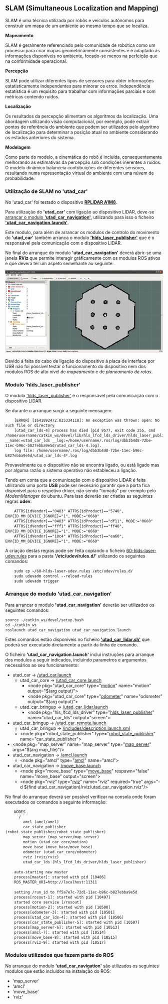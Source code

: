 ## SLAM (Simultaneous Localization and Mapping)

SLAM é uma técnica utilizada por robôs e veículos autônomos para construir um mapa de um ambiente ao mesmo tempo que se localiza.

__Mapeamento__

SLAM é geralmente referenciado pelo comunidade de robótica como um processo para criar mapas geometricamente consistentes e é adaptado ás informações disponíveis no ambiente, focado-se menos na perfeição que  na conformidade operacional.

__Percepção__

SLAM pode utilizar diferentes tipos de sensores para obter informações estatisticamente independentes para minorar os erros. Independência estatística é um requisito para trabalhar com informações parciais e com métricas contendo ruídos.

__Localização__

Os resultados da percepção alimentam os algoritmos da localização. Uma abordagem utilizando visão computacional, por exemplo, pode extrair pontos de referência do ambiente que podem ser utilizados pelo algoritmo de localização para determinar a posição atual no ambiente considerando os estados anteriores do sistema.

__Modelagem__

Como parte do modelo, a cinemática do robô é incluída, consequentemente melhorando as estimativas da percepção sob condições inerentes a ruídos. O modelo dinâmico balanceia contribuições de diferentes sensores, resultando numa representação virtual do ambiente com uma núvem de probabilidade.

### Utilização de SLAM no 'utad_car'

No 'utad_car' foi testado o dispositivo [__RPLiDAR A1M8__](./RPLiDAR%20A1M8.md).

Para utilização do __'utad_car'__ com ligação ao dispositivo LIDAR, deve-se [arrancar o modulo __'utad_car_navigation'__](#Arranque-do-modulo-utad_car_navigation), utilizando para isso o ficheiro [__'utad_car_navigation.launch'__](../ROS/catkin_ws/src/utad_car_navigation/launch/utad_car_navigation.launch).

Este modulo, para além de arrancar os modulos de controlo do movimento do __'utad_car'__ também arranca o modulo [__'hlds_laser_publisher'__](#Modulo-hlds_laser_publisher) que é o responsável pela comunicação com o dispositivo LIDAR.

No final do arranque do modulo __'utad_car_navigation'__ deverá abrir-se uma janela __RViz__ que permite interagir gráficamente com os modulos ROS ativos e que deverá ter um aspeto semelhante ao seguinte:

![utad_car_navigation-RViz](../imgs/utad_car_lidar.jpg)

Devido á falta do cabo de ligação do dispositivo á placa de interface por USB não foi possível testar o funcionamento do dispositivo nem dos modulos ROS de alto nível de _mapeamento_ e de _planeamento de rotas_.

### Modulo 'hlds_laser_publisher'
O modulo ['hlds_laser_publisher'](../ROS/catkin_ws/src/hls_lfcd_lds_driver/src/hlds_laser_publisher.cpp) é o responsável pela comunicação com o dispositivo LIDAR.

Se durante o arranque surgir a seguinte mensagem:

        [ERROR] [1641892472.825334118]: An exception was thrown: open: No such file or directory
        [utad_car_lds-4] process has died [pid 9577, exit code 255, cmd /home/username/catkin_ws/devel/lib/hls_lfcd_lds_driver/hlds_laser_publisher __name:=utad_car_lds __log:=/home/username/.ros/log/dbb3b4d8-72be-11ec-b96c-b827ebba9e5d/utad_car_lds-4.log].
        log file: /home/username/.ros/log/dbb3b4d8-72be-11ec-b96c-b827ebba9e5d/utad_car_lds-4*.log

Provavelmente ou o dispositivo não se encontra ligado, ou está ligado mas por alguma razão o sistema operativo não estableceu a ligação.

Tendo em conta que a comunicação com o dispositivo LIDAR é feita utilizando uma porta __USB__ pode ser necesário garantir que a porta fica disponível para o respetivo driver, não sendo "tomada" por exemplo pelo _ModemManager_ do ubuntu. Para isso deverão ser criadas as seguintes regras __udev__:

        ATTRS{idVendor}=="0483" ATTRS{idProduct}=="5740", ENV{ID_MM_DEVICE_IGNORE}="1", MODE:="0660"
        ATTRS{idVendor}=="0483" ATTRS{idProduct}=="df11", MODE:="0660"
        ATTRS{idVendor}=="fff1" ATTRS{idProduct}=="ff48", ENV{ID_MM_DEVICE_IGNORE}="1", MODE:="0660"
        ATTRS{idVendor}=="10c4" ATTRS{idProduct}=="ea60", ENV{ID_MM_DEVICE_IGNORE}="1", MODE:="0660"

A criação destas regras pode ser feita copiando o ficheiro [60-hlds-laser-udev.rules](../ROS/60-hlds-laser-udev.rules) para a pasta __'/etc/udev/rules.d/'__ utilizando os seguintes comandos:

        sudo cp ~/60-hlds-laser-udev.rules /etc/udev/rules.d/
        sudo udevadm control --reload-rules
        sudo udevadm trigger

### Arranque do modulo 'utad_car_navigation'

Para arrancar o modulo __'utad_car_navigation'__ deverão ser utilizados os seguintes comandos:

    source ~/catkin_ws/devel/setup.bash
    cd ~/catkin_ws
    roslaunch utad_car_navigation utad_car_navigation.launch

Estes comandos estão disponíveis no ficheiro [__'utad_car_lidar.sh'__](../ROS/utad_car_lidar.sh) que poderá ser executado diretamente a partir da linha de comando.

O ficheiro __'utad_car_navigation.launch'__ inclui instruções para arranque dos modulos a seguir indicados, incluindo parametros e argumentos necessários ao seu funcionamento:
- utad_car -> [/utad_car.launch](../ROS/catkin_ws/src/utad_car/launch/utad_car.launch)
    - utad_car_core -> [/utad_car_core.launch](../ROS/catkin_ws/src/utad_car_core/launch/utad_car_core.launch)
        - \<node pkg="utad_car_core" type="[motion](../ROS/catkin_ws/src/utad_car_core/nodes/motion)" name="motion" output="$(arg output)">
        - \<node pkg="utad_car_core" type="[odometer](../ROS/catkin_ws/src/utad_car_core/nodes/odometer)" name="odometer" output="$(arg output)">
    - utad_car_bringup -> [/utad_car_lidar.launch](../ROS/catkin_ws/src/utad_car_bringup/launch/utad_car_lidar.launch)
        - \<node pkg="hls_lfcd_lds_driver" type="[hlds_laser_publisher](../ROS/catkin_ws/src/hls_lfcd_lds_driver/src/hlds_laser_publisher.cpp)" name="utad_car_lds" output="screen">
- utad_car_bringup -> [/utad_car_remote.launch](../ROS/catkin_ws/src/utad_car_bringup/launch/utad_car_remote.launch) 
    - utad_car_bringup -> [/includes/description.launch.xml](../ROS/catkin_ws/src/utad_car_bringup/launch/includes/description.launch.xml)
    - \<node pkg="robot_state_publisher" type="[robot_state_publisher](../ROS/catkin_ws/src/robot_state_publisher/src/robot_state_publisher.cpp)" name="car_state_publisher">
- \<node pkg="map_server" name="map_server" type="[map_server](#Modulos-utilizados-que-fazem-parte-do-ROS)" args="$(arg map_file)"/>
- utad_car_navigation -> [/amcl.launch](../ROS/catkin_ws/src/utad_car_navigation/launch/amcl.launch)
    - \<node pkg="amcl" type="[amcl](#Modulos-utilizados-que-fazem-parte-do-ROS)" name="amcl">
- utad_car_navigation -> [/move_base.launch](../ROS/catkin_ws/src/utad_car_navigation/launch/move_base.launch)
    - \<node pkg="move_base" type="[move_base](#Modulos-utilizados-que-fazem-parte-do-ROS)" respawn="false" name="move_base" output="screen">
    - \<node pkg="rviz" type="[rviz](#Modulos-utilizados-que-fazem-parte-do-ROS)" name="rviz" required="true" args="-d $(find utad_car_navigation)/rviz/utad_car_navigation.rviz"/>

No final do arranque deverá ser possível verificar na consola onde foram executados os comandos a seguinte informação:

        NODES
          /
            amcl (amcl/amcl)
            car_state_publisher (robot_state_publisher/robot_state_publisher)
            map_server (map_server/map_server)
            motion (utad_car_core/motion)
            move_base (move_base/move_base)
            odometer (utad_car_core/odometer)
            rviz (rviz/rviz)
            utad_car_lds (hls_lfcd_lds_driver/hlds_laser_publisher)

        auto-starting new master
        process[master]: started with pid [10486]
        ROS_MASTER_URI=http://localhost:11311

        setting /run_id to ff5a7e7c-72d1-11ec-b96c-b827ebba9e5d
        process[rosout-1]: started with pid [10497]
        started core service [/rosout]
        process[motion-2]: started with pid [10500]
        process[odometer-3]: started with pid [10501]
        process[utad_car_lds-4]: started with pid [10506]
        process[car_state_publisher-5]: started with pid [10507]
        process[map_server-6]: started with pid [10513]
        process[amcl-7]: started with pid [10514]
        process[move_base-8]: started with pid [10515]
        process[rviz-9]: started with pid [10517]


### Modulos utilizados que fazem parte do ROS
No arranque do modulo __'utad_car_navigation'__ são utilizados os seguintes modulos que estão incluidos na instalação do ROS:
- 'map_server'
- 'amcl'
- 'move_base'
- 'rviz'

